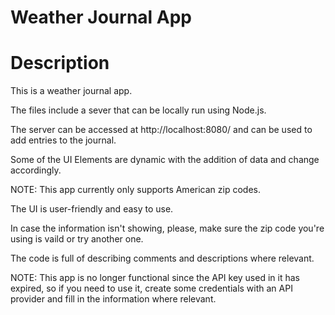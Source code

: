 # Weather Journal App

# Description

This is a weather journal app.

The files include a sever that can be locally run using Node.js.

The server can be accessed at http://localhost:8080/ and can be used to add entries to the journal.

Some of the UI Elements are dynamic with the addition of data and change accordingly.

NOTE: This app currently only supports American zip codes.

The UI is user-friendly and easy to use.

In case the information isn't showing, please, make sure the zip code you're using is vaild or try another one.

The code is full of describing comments and descriptions where relevant.

NOTE: This app is no longer functional since the API key used in it has expired, so if you need to use it, create some credentials with an API provider and fill in the information where relevant.